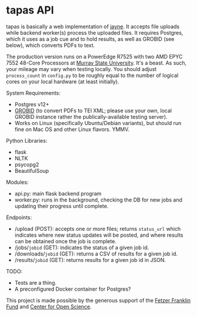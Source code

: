 # tapas API

tapas is basically a web implementation of [jayne](https://github.com/seanrife/jayne). It accepts file uploads while backend worker(s) process the uploaded files. It requires Postgres, which it uses as a job cue and to hold results, as well as GROBID (see below), which converts PDFs to text.

The production version runs on a PowerEdge R7525 with two AMD EPYC 7552 48-Core Processors at [Murray State University](https://murraystate.edu). It's a beast. As such, your mileage may vary when testing locally. You should adjust `process_count` in `config.py` to be roughly equal to the number of logical cores on your local hardware (at least initially).

System Requirements:
 - Postgres v12+
 - [GROBID](https://github.com/kermitt2/grobid) (to convert PDFs to TEI XML; please use your own, local GROBID instance rather the publically-available testing server).
 - Works on Linux (specifically Ubuntu/Debian variants), but should run fine on Mac OS and other Linux flavors. YMMV.

Python Libraries:
 - flask
 - NLTK
 - psycopg2
 - BeautifulSoup

Modules:
 - api.py: main flask backend program
 - worker.py: runs in the background, checking the DB for new jobs and updating their progress until complete.

Endpoints:
 - /upload (POST): accepts one or more files; returns `status_url` which indicates where new status updates will be posted, and where results can be obtained once the job is complete.
 - /jobs/`jobid` (GET): indicates the status of a given job id.
 - /downloads/`jobid` (GET): returns a CSV of results for a given job id.
 - /results/`jobid` (GET): returns results for a given job id in JSON.

TODO:
 - Tests are a thing.
 - A preconfigured Docker container for Postgres?

This project is made possible by the generous support of the [Fetzer Franklin Fund](https://www.fetzer-franklin-fund.org/) and [Center for Open Science](https://cos.io).
